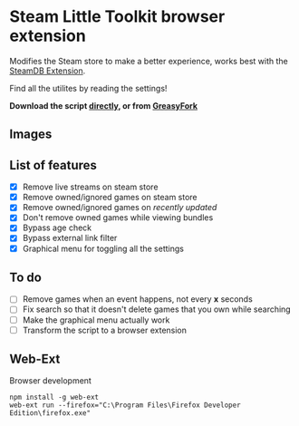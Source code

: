 # Steam Little Toolkit browser extension
Modifies the Steam store to make a better experience, works best with the [SteamDB Extension](https://steamdb.info/extension/).

Find all the utilites by reading the settings!

**Download the script [directly](https://github.com/VoidlessSeven7/steam-little-toolkit/raw/master/steam-little-toolkit.user.js), or from [GreasyFork](https://greasyfork.org/en/scripts/386196-steam-little-toolkit)**


## Images

## List of features
- [x] Remove live streams on steam store
- [x] Remove owned/ignored games on steam store
- [x] Remove owned/ignored games on *recently updated*
- [x] Don't remove owned games while viewing bundles
- [x] Bypass age check
- [x] Bypass external link filter
- [x] Graphical menu for toggling all the settings

## To do
- [ ] Remove games when an event happens, not every **x** seconds
- [ ] Fix search so that it doesn't delete games that you own while searching
- [ ] Make the graphical menu actually work
- [ ] Transform the script to a browser extension

## Web-Ext
Browser development
```
npm install -g web-ext
web-ext run --firefox="C:\Program Files\Firefox Developer Edition\firefox.exe"
```

